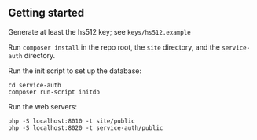 ## Getting started

Generate at least the hs512 key; see `keys/hs512.example`

Run `composer install` in the repo root, the `site` directory, and the `service-auth` directory.

Run the init script to set up the database:

```
cd service-auth
composer run-script initdb
```

Run the web servers:

```
php -S localhost:8010 -t site/public
php -S localhost:8020 -t service-auth/public
```
